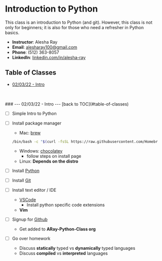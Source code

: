 # Introduction to Python

This class is an introduction to Python (and git). However, this class is not only for beginners; it is also for those who need a refresher in Python basics. 

  * **Instructor**: Alesha Ray  
  * **Email**: alesharay100@gmail.com
  * **Phone**: (512) 363-8057
  * **LinkedIn**: [linkedin.com/in/alesha-ray](https://www.linkedin.com/in/alesha-ray/)


## Table of Classes
* [02/03/22 - Intro](#----02-03-22---intro----)

</br>
</br>
### --- 02/03/22 - Intro ---
[back to TOC](#table-of-classes)

- [ ] Simple Intro to Python
- [ ] Install package manager
  * Mac: [brew](https://brew.sh/)

  ``` sh
  /bin/bash -c "$(curl -fsSL https://raw.githubusercontent.com/Homebrew/install/HEAD/install.sh)"
  ```

  * Windows: [chocolatey](https://chocolatey.org/install)
    * follow steps on install page
  * Linux: **Depends on the distro**
- [ ] Install [Python](https://www.python.org/downloads/)
- [ ] Install [Git](https://git-scm.com/book/en/v2/Getting-Started-Installing-Git)
- [ ] Install text editor / IDE
  - [VSCode](https://code.visualstudio.com/download)
    * Install python specific code extensions
  - **Vim**
- [ ] Signup for [Github](https://github.com/)
  - Get added to **ARay-Python-Class org**
- [ ] Go over homework
  * Discuss **statically** typed vs **dynamically** typed languages 
  * Discuss **compiled** vs **interpreted** languages